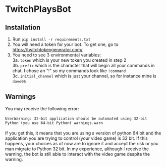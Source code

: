 # TwitchPlaysBot

## Installation

1. Run ```pip install -r requirements.txt```
2. You will need a token for your bot. To get one, go to https://twitchtokengenerator.com/
3. You need to see 3 environmental variables:<br>
3a. ```token``` which is your new token you created in step 2<br>
3b. ```prefix``` which is the character that will begin all your commands in chat. I chose an "!" so my commands look like ```!command```<br>
3c. ```initial_channel``` which is just your channel, so for instance mine is ```dove06```<br>

## Warnings

You may receive the following error:<br><br>
```UserWarning: 32-bit application should be automated using 32-bit Python (you use 64-bit Python) warnings.warn```<br><br>
If you get this, it means that you are using a version of python 64 bit and the application you are trying to control (your video game) is 32 bit. If this happens, your choices as of now are to ignore it and accept the risk or you man migrate to Python 32 bit. In my experience, although I receive the warning, the bot is still able to interact with the video game despite the warning.
